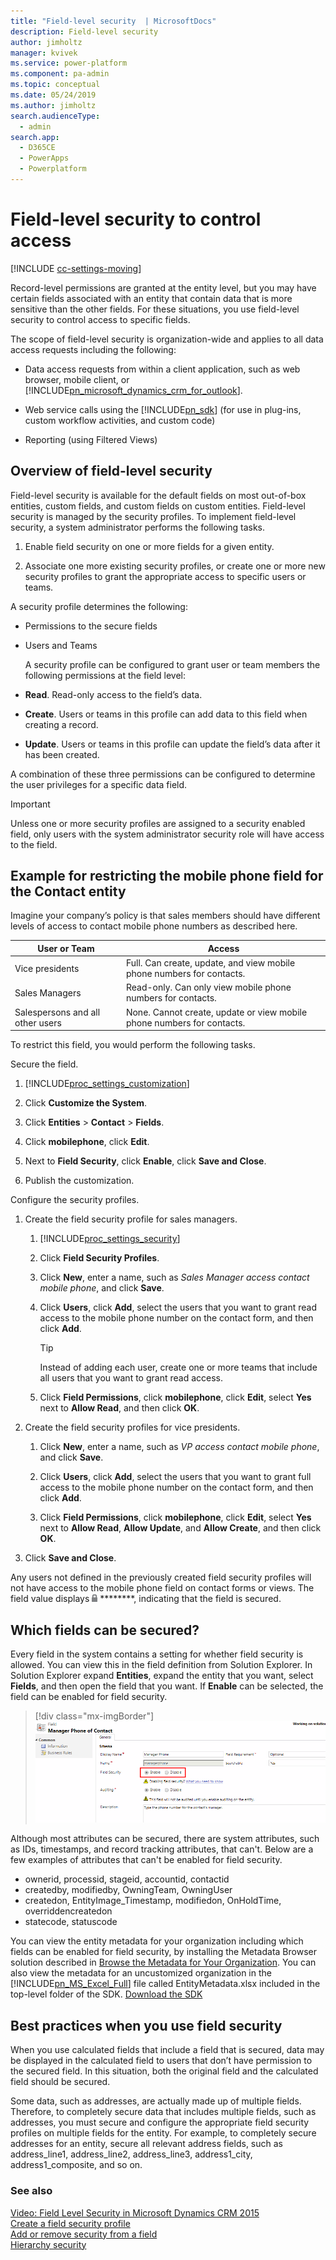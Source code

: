 ```yaml
---
title: "Field-level security  | MicrosoftDocs"
description: Field-level security 
author: jimholtz
manager: kvivek
ms.service: power-platform
ms.component: pa-admin
ms.topic: conceptual
ms.date: 05/24/2019
ms.author: jimholtz
search.audienceType: 
  - admin
search.app: 
  - D365CE
  - PowerApps
  - Powerplatform
---
```

# Field-level security to control access

[!INCLUDE [cc-settings-moving](../includes/cc-settings-moving.md)] 

Record-level permissions are granted at the entity level, but you may have certain fields associated with an entity that contain data that is more sensitive than the other fields. For these situations, you use field-level security to control access to specific fields.  
  
 The scope of field-level security is organization-wide and applies to all data access requests including the following:  
  
- Data access requests from within a client application, such as web browser, mobile client, or [!INCLUDE[pn_microsoft_dynamics_crm_for_outlook](../includes/pn-microsoft-dynamics-crm-for-outlook.md)].  
  
- Web service calls using the [!INCLUDE[pn_sdk](../includes/pn-sdk.md)] (for use in plug-ins, custom workflow activities, and custom code)  
  
- Reporting (using Filtered Views)  
  
<a name="BKMK_Overview"></a>   
## Overview of field-level security  
 Field-level security is available for the default fields on most out-of-box entities, custom fields, and custom fields on custom entities. Field-level security is managed by the security profiles. To implement field-level security, a system administrator performs the following tasks.  
  
1.  Enable field security on one or more fields for a given entity.  
  
2.  Associate one more existing security profiles, or create one or more new security profiles to grant the appropriate access to specific users or teams.  
  
A security profile determines the following:  
  
- Permissions to the secure fields  
  
- Users and Teams  
  
  A security profile can be configured to grant user or team members the following permissions at the field level:  
  
- **Read**. Read-only access to the field’s data.  
  
- **Create**. Users or teams in this profile can add data to this field when creating a record.  
  
- **Update**. Users or teams in this profile can update the field’s data after it has been created.  
  
A combination of these three permissions can be configured to determine the user privileges for a specific data field.  
  
> [!IMPORTANT]
>  Unless one or more security profiles are assigned to a security enabled field, only users with the system administrator security role will have access to the field.  
  
<a name="BKMK_FLSexample"></a>   
## Example for restricting the mobile phone field for the Contact entity  
 Imagine your company’s policy is that sales members should have different levels of access to contact mobile phone numbers as described here.  
  
|User or Team|Access|  
|------------------|------------|  
|Vice presidents|Full. Can create, update, and view mobile phone numbers for contacts.|  
|Sales Managers|Read-only. Can only view mobile phone numbers for contacts.|  
|Salespersons and all other users|None. Cannot create, update or view mobile phone numbers for contacts.|  
  
 To restrict this field, you would perform the following tasks.  
  
 Secure the field.  
  
1. [!INCLUDE[proc_settings_customization](../includes/proc-settings-customization.md)]  
  
2. Click **Customize the System**.  
  
3. Click **Entities** > **Contact** > **Fields**.  
  
4. Click **mobilephone**, click **Edit**.  
  
5. Next to **Field Security**, click **Enable**, click **Save and Close**.  
  
6. Publish the customization.  

Configure the security profiles.  
  
1. Create the field security profile for sales managers.  
  
   1. [!INCLUDE[proc_settings_security](../includes/proc-settings-security.md)]  
  
   2. Click **Field Security Profiles**.  
  
   3. Click **New**, enter a name, such as *Sales Manager access contact mobile phone*, and click **Save**.  
  
   4. Click **Users**, click **Add**, select the users that you want to grant read access to the mobile phone number on the contact form, and then click **Add**.  
  
      > [!TIP]
      >  Instead of adding each user, create one or more teams that include all users that you want to grant read access.  
  
   5. Click **Field Permissions**, click **mobilephone**, click **Edit**, select **Yes** next to **Allow Read**, and then click **OK**.  
  
2. Create the field security profiles for vice presidents.  
  
   1.  Click **New**, enter a name, such as *VP access contact mobile phone*, and click **Save**.  
  
   2.  Click **Users**, click **Add**, select the users that you want to grant full access to the mobile phone number on the contact form, and then click **Add**.  
  
   3.  Click **Field Permissions**, click **mobilephone**, click **Edit**, select **Yes** next to **Allow Read**, **Allow Update**, and **Allow Create**, and then click **OK**.  
  
3. Click **Save and Close**.  
  
Any users not defined in the previously created field security profiles will not have access to the mobile phone field on contact forms or views. The field value displays ![Lock icon](../admin/media/admin-field-level-security-lock.png "Lock icon") ********, indicating that the field is secured.  
  
<a name="BKMK_FLS_fields"></a>   
## Which fields can be secured?  
 Every field in the system contains a setting for whether field security is allowed. You can view this in the field definition from Solution Explorer. In Solution Explorer expand **Entities**, expand the entity that you want, select **Fields**, and then open the field that you want. If **Enable** can be selected, the field can be enabled for field security. 

> [!div class="mx-imgBorder"] 
> ![](media/field-security-enabled.png "Field security enabled")
 
Although most attributes can be secured, there are system attributes, such as IDs, timestamps, and record tracking attributes, that can't. Below are a few examples of attributes that can't be enabled for field security. 
-	ownerid, processid, stageid, accountid, contactid
-	createdby, modifiedby, OwningTeam, OwningUser
- createdon, EntityImage_Timestamp, modifiedon, OnHoldTime, overriddencreatedon
-	statecode, statuscode

You can view the entity metadata for your organization including which fields can be enabled for field security, by installing the Metadata Browser solution described in [Browse the Metadata for Your Organization](https://docs.microsoft.com/powerapps/developer/common-data-service/browse-your-metadata). You can also view the metadata for an uncustomized organization in the [!INCLUDE[pn_MS_Excel_Full](../includes/pn-ms-excel-full.md)] file called EntityMetadata.xlsx included in the top-level folder of the SDK. [Download the SDK](https://go.microsoft.com/fwlink/p/?LinkId=691153)  
   
<a name="BKMK_FLSbestprac"></a>   
## Best practices when you use field security  
 When you use calculated fields that include a field that is secured, data may be displayed in the calculated field to users that don’t have permission to the secured field. In this situation, both the original field and the calculated field should be secured.  
  
 Some data, such as addresses, are actually made up of multiple fields. Therefore, to completely secure data that includes multiple fields, such as addresses, you must secure and configure the appropriate field security profiles on multiple fields for the entity. For example, to completely secure addresses for an entity, secure all relevant address fields, such as address_line1, address_line2, address_line3, address1_city, address1_composite, and so on.  
  
### See also  
 [Video: Field Level Security in Microsoft Dynamics CRM 2015](https://www.youtube.com/watch?v=Czc9sKvWd9k&list=UUem1HuioGqKEn8Li3l4DIYQ)   
 [Create a field security profile](set-up-security-permissions-field.md)   
 [Add or remove security from a field](enable-disable-security-field.md)   
 [Hierarchy security](../admin/hierarchy-security.md)

